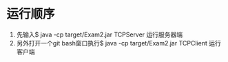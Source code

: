 # 运行顺序
1. 先输入$ java -cp target/Exam2.jar TCPServer 运行服务器端
2. 另外打开一个git bash窗口执行$ java -cp target/Exam2.jar TCPClient 运行客户端